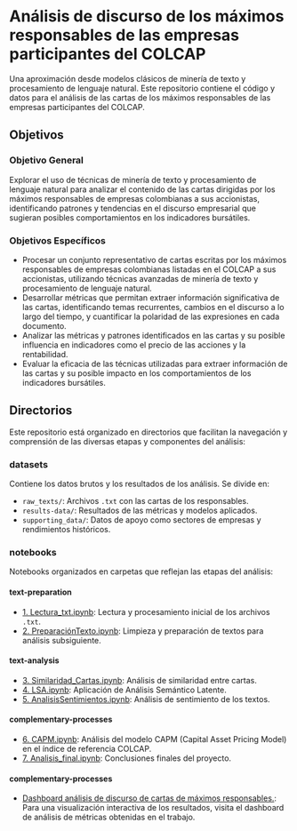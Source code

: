 # Análisis de discurso de los máximos responsables de las empresas participantes del COLCAP

Una aproximación desde modelos clásicos de minería de texto y procesamiento de lenguaje natural. Este repositorio contiene el código y datos para el análisis de las cartas de los máximos responsables de las empresas participantes del COLCAP.

## Objetivos
### Objetivo General
Explorar el uso de técnicas de minería de texto y procesamiento de lenguaje natural para analizar el contenido de las cartas dirigidas por los máximos responsables de empresas colombianas a sus accionistas, identificando patrones y tendencias en el discurso empresarial que sugieran posibles comportamientos en los indicadores bursátiles.

### Objetivos Específicos
- Procesar un conjunto representativo de cartas escritas por los máximos responsables de empresas colombianas listadas en el COLCAP a sus accionistas, utilizando técnicas avanzadas de minería de texto y procesamiento de lenguaje natural.
- Desarrollar métricas que permitan extraer información significativa de las cartas, identificando temas recurrentes, cambios en el discurso a lo largo del tiempo, y cuantificar la polaridad de las expresiones en cada documento.
- Analizar las métricas y patrones identificados en las cartas y su posible influencia en indicadores como el precio de las acciones y la rentabilidad.
- Evaluar la eficacia de las técnicas utilizadas para extraer información de las cartas y su posible impacto en los comportamientos de los indicadores bursátiles.

## Directorios
Este repositorio está organizado en directorios que facilitan la navegación y comprensión de las diversas etapas y componentes del análisis:

### datasets
Contiene los datos brutos y los resultados de los análisis. Se divide en:
- `raw_texts/`: Archivos `.txt` con las cartas de los responsables.
- `results-data/`: Resultados de las métricas y modelos aplicados.
- `supporting_data/`: Datos de apoyo como sectores de empresas y rendimientos históricos.

### notebooks
Notebooks organizados en carpetas que reflejan las etapas del análisis:
#### text-preparation
- [1. Lectura_txt.ipynb](https://github.com/dcuervo1/corporate-text-analysis/blob/main/notebooks/1-Read-text/1.%20Lectura_txt.ipynb): Lectura y procesamiento inicial de los archivos `.txt`.
- [2. PreparaciónTexto.ipynb](https://github.com/dcuervo1/corporate-text-analysis/blob/main/notebooks/1-Read-text/2.Preparaci%C3%B3nTexto.ipynb): Limpieza y preparación de textos para análisis subsiguiente.

#### text-analysis
- [3. Similaridad_Cartas.ipynb](https://github.com/dcuervo1/corporate-text-analysis/blob/main/notebooks/2-text-analysis/3.Similaridad_Cartas.ipynb): Análisis de similaridad entre cartas.
- [4. LSA.ipynb](https://github.com/dcuervo1/corporate-text-analysis/blob/main/notebooks/2-text-analysis/4.LSA.ipynb): Aplicación de Análisis Semántico Latente.
- [5. AnalisisSentimientos.ipynb](https://github.com/dcuervo1/corporate-text-analysis/blob/main/notebooks/2-text-analysis/5.AnalisisSentimientos.ipynb): Análisis de sentimiento de los textos.

#### complementary-processes
- [6. CAPM.ipynb](https://github.com/dcuervo1/corporate-text-analysis/blob/main/notebooks/3-complementary-processes/6.CAPM.ipynb): Análisis del modelo CAPM (Capital Asset Pricing Model) en el índice de referencia COLCAP.
- [7. Analisis_final.ipynb](https://github.com/dcuervo1/corporate-text-analysis/blob/main/notebooks/3-complementary-processes/7.Analisis_final.ipynb): Conclusiones finales del proyecto.
#### complementary-processes
- [Dashboard análisis de discurso de cartas de máximos responsables.](https://app.powerbi.com/view?r=eyJrIjoiM2Q0ZGRlYzgtMTFiNC00OGIyLThjYzEtNmJlNDE4OWQxNjEwIiwidCI6IjI3MWRmNTg0LWFiNjQtNDM3Zi04NWI2LTgwZmY5YmVmNmM5ZiIsImMiOjZ9): Para una visualización interactiva de los resultados, visita el dashboard de análisis de métricas obtenidas en el trabajo.
